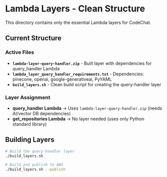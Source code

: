 # Lambda Layers - Clean Structure

This directory contains only the essential Lambda layers for CodeChat.

## Current Structure

### Active Files
- **`lambda-layer-query-handler.zip`** - Built layer with dependencies for query_handler Lambda
- **`lambda_layer_query_handler_requirements.txt`** - Dependencies: pinecone, openai, google-generativeai, PyYAML
- **`build_layers.sh`** - Clean build script for creating the query-handler layer

### Layer Assignment
- **query_handler Lambda** → Uses `lambda-layer-query-handler.zip` (needs AI/vector DB dependencies)
- **get_repositories Lambda** → No layer needed (uses only Python standard library)

## Building Layers

```bash
# Build the query-handler layer
./build_layers.sh

# Build and publish to AWS
./build_layers.sh --publish
```